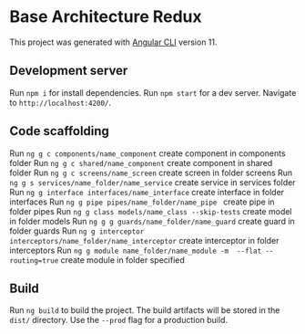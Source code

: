 # Base Architecture Redux

This project was generated with [Angular CLI](https://github.com/angular/angular-cli) version 11.

## Development server

Run `npm i` for install dependencies. 
Run `npm start` for a dev server. 
Navigate to `http://localhost:4200/`.

## Code scaffolding

Run `ng g c components/name_component` create component in components folder
Run `ng g c shared/name_component` create component in shared folder
Run `ng g c screens/name_screen` create screen in folder screens
Run `ng g s services/name_folder/name_service` create service in services folder
Run `ng g interface interfaces/name_interface` create interface in folder interfaces
Run `ng g pipe pipes/name_folder/name_pipe ` create pipe in folder pipes
Run `ng g class models/name_class --skip-tests` create model in folder models
Run `ng g g guards/name_folder/name_guard` create guard in folder guards
Run `ng g interceptor interceptors/name_folder/name_interceptor` create interceptor in folder interceptors
Run `ng g module name_folder/name_module -m  --flat --routing=true` create module in folder specified


## Build

Run `ng build` to build the project. 
The build artifacts will be stored in the `dist/` directory. 
Use the `--prod` flag for a production build.
